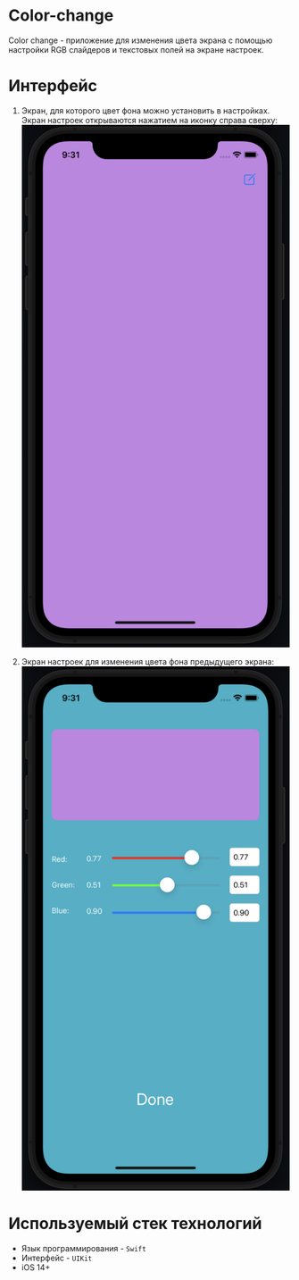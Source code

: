 # Color-change

Color change - приложение для изменения цвета экрана с помощью настройки RGB слайдеров и текстовых полей на экране настроек.

# Интерфейс
1. Экран, для которого цвет фона можно установить в настройках. Экран настроек открываются нажатием на иконку справа сверху:
![product-screenshot](Images/ColorView.png)

2. Экран настроек для изменения цвета фона предыдущего экрана:
![product-screenshot](Images/SettingsView.png)

# Используемый стек технологий
- Язык программирования - `Swift`
- Интерфейс - `UIKit`
- iOS 14+
